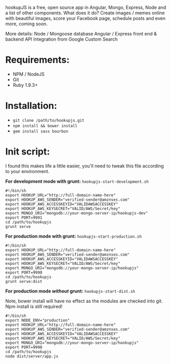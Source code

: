 hookupJS is a free, open source app in Angular, Mongo, Express, Node and a list of other components.
What does it do?
Create images / memes online with beautiful images, score your Facebook page, schedule posts and even more, coming soon.

More details:
Node / Mongoose database
Angular / Express front end & backend
API Integration from Google Custom Search

Requirements:
======

+ NPM / NodeJS
+ Git
+ Ruby 1.9.3+

Installation:
======

+ `git clone /path/to/hookupjs.git`
+ `npm install && bower install`
+ `gem install sass bourbon`

Init script:
======

I found this makes life a little easier, you'll need to tweak this file according to your environment.

__For development mode with grunt:__ `hookupjs-start-development.sh`

    #!/bin/sh
    export HOOKUP_URL="http://full-domain-name-here"
    export HOOKUP_AWS_SENDER="verified-sender@amznses.com"
    export HOOKUP_AWS_ACCESSKEYID="VALIDAWSACCESSKEY"
    export HOOKUP_AWS_KEYSECRET="VALID/AWS/Secret/key"
    export MONGO_URI="mongodb://your-mongo-server-ip/hookupjs-dev"
    export PORT=9991
    cd /path/to/hookupjs
    grunt serve

__For production mode with grunt:__ `hookupjs-start-production.sh`

    #!/bin/sh
    export HOOKUP_URL="http://full-domain-name-here"
    export HOOKUP_AWS_SENDER="verified-sender@amznses.com"
    export HOOKUP_AWS_ACCESSKEYID="VALIDAWSACCESSKEY"
    export HOOKUP_AWS_KEYSECRET="VALID/AWS/Secret/key"
    export MONGO_URI="mongodb://your-mongo-server-ip/hookupjs"
    export PORT=9990
    cd /path/to/hookupjs
    grunt serve:dist

__For production mode *without* grunt:__ `hookupjs-start-dist.sh`

Note, bower install will have no effect as the modules are checked into git. Npm install is still required!

    #!/bin/sh
    export NODE_ENV="production"
    export HOOKUP_URL="http://full-domain-name-here"
    export HOOKUP_AWS_SENDER="verified-sender@amznses.com"
    export HOOKUP_AWS_ACCESSKEYID="VALIDAWSACCESSKEY"
    export HOOKUP_AWS_KEYSECRET="VALID/AWS/Secret/key"
    export MONGO_URI="mongodb://your-mongo-server-ip/hookupjs"
    export PORT=9990
    cd /path/to/hookupjs
    node dist/server/app.js
